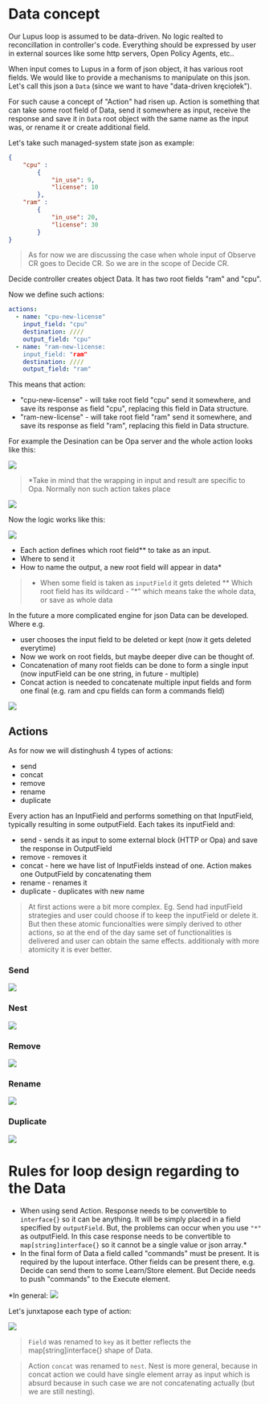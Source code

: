 # Data concept

Our Lupus loop is assumed to be data-driven. No logic realted to reconcillation in controller's code. Everything should be expressed by user in external sources like some http servers, Open Policy Agents, etc..

When input comes to Lupus in a form of json object, it has various root fields. We would like to provide a mechanisms to manipulate on this json. Let's call this json a `Data` (since we want to have "data-driven kręciołek").


For such cause a concept of "Action" had risen up. Action is something that can take some root field of Data, send it somewhere as input, receive the response and save it in `Data` root object with the same name as the input was, or rename it or create additional field.

Let's take such managed-system state json as example:
```json
{
    "cpu" :
        {
            "in_use": 9,
            "license": 10
        },
    "ram" :
        {
            "in_use": 20,
            "license": 30
        }
}
```
> As for now we are discussing the case when whole input of Observe CR goes to Decide CR. So we are in the scope of Decide CR.

Decide controller creates object Data. It has two root fields "ram" and "cpu".

Now we define such actions:
```yaml
actions:
  - name: "cpu-new-license"
    input_field: "cpu"
    destination: ////
    output_field: "cpu"
  - name: "ram-new-license:
    input_field: "ram"
    destination: ////
    output_field: "ram"
```  

This means that action:
- "cpu-new-license" - will take root field "cpu" send it somewhere, and save its response as field "cpu", replacing this field in Data structure.
- "ram-new-license" - will take root field "ram" send it somewhere, and save its response as field "ram", replacing this field in Data structure.

For example the Desination can be Opa server and the whole action looks like this:

![](../../_img/17.png)

> *Take in mind that the wrapping in input and result are specific to Opa. Normally non such action takes place

![](../../_img/18.png)


Now the logic works like this:

![](../../_img/19.png)

- Each action defines which root field** to take as an input.
- Where to send it
- How to name the output, a new root field will appear in data*

>* When some field is taken as `inputField` it gets deleted
>** Which root field has its wildcard - "*" which means take the whole data, or save as whole data

In the future a more complicated engine for json Data can be developed. Where e.g. 
- user chooses the input field to be deleted or kept (now it gets deleted everytime)
- Now we work on root fields, but maybe deeper dive can be thought of.
- Concatenation of many root fields can be done to form a single input (now inputField can be one string, in future - multiple)
- Concat action is needed to concatenate multiple input fields and form one final (e.g. ram and cpu fields can form a commands field)


![](../../_img/20.png)


## Actions

As for now we will distinghush 4 types of actions:
- send
- concat
- remove
- rename
- duplicate

Every action has an InputField and performs something on that InputField, typically resulting in some outputField. Each takes its inputField and:
- send - sends it as input to some external block (HTTP or Opa) and save the response in OutputField
- remove - removes it
- concat - here we have list of InputFields instead of one. Action makes one OutputField by concatenating them
- rename - renames it
- duplicate - duplicates with new name

> At first actions were a bit more complex. Eg. Send had inputField strategies and user could choose if to keep the inputField or delete it. 
> But then these atomic funcionalties were simply derived to other actions, so at the end of the day same set of functionalities is delivered and user can obtain the same effects.
> additionaly with more atomicity it is ever better.

### Send
![](../../_img/21.png)
### Nest
![](../../_img/22.png)
### Remove
![](../../_img/23.png)
### Rename
![](../../_img/24.png)
### Duplicate 
![](../../_img/24.png)

# Rules for loop design regarding to the Data

- When using send Action. Response needs to be convertible to `interface{}` so it can be anything. It will be simply placed in a field specified by `outputField`. But, the problems can occur when you use `"*"` as outputField. In this case response needs to be convertible to `map[string]interface{}` so it cannot be a single value or json array.* 
- In the final form of Data a field called "commands" must be present. It is required by the lupout interface. Other fields can be present there, e.g. Decide can send them to some Learn/Store element. But Decide needs to push "commands" to the Execute element. 

*In general:
![](../../_img/26.png)


Let's junxtapose each type of action:

![](....//_img/27.png)

> `Field` was renamed to `key` as it better reflects the map[string]interface{} shape of Data.

> Action `concat` was renamed to `nest`. Nest is more general, because in concat action we could have single element array as input which is absurd because in such case we are not concatenating actually (but we are still nesting).
